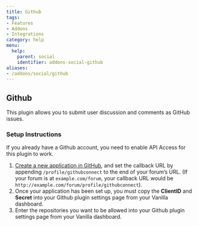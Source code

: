 ```yaml
---
title: Github
tags:
- Features
- Addons
- Integrations
category: help
menu:
  help:
    parent: social
    identifier: addons-social-github
aliases:
- /addons/social/github
---
```


## Github

This plugin allows you to submit user discussion and comments as GitHub issues.

### Setup Instructions

If you already have a Github account, you need to enable API Access for this plugin to work.

1. [Create a new application in GitHub](https://github.com/settings/applications/new), and set the callback URL by appending `/profile/githubconnect` to the end of your forum’s URL. (If your forum is at `example.com/forum`, your callback URL would be `http://example.com/forum/profile/githubconnect`).
2. Once your application has been set up, you must copy the **ClientID** and **Secret** into your Github plugin settings page from your Vanilla dashboard.
3. Enter the repositories you want to be allowed into your Github plugin settings page from your Vanilla dashboard.
